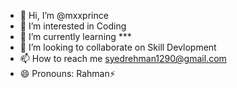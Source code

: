 - 👋 Hi, I’m @mxxprince
- 👀 I’m interested in Coding
- 🌱 I’m currently learning ***
- 💞️ I’m looking to collaborate on Skill Devlopment
- 📫 How to reach me syedrehman1290@gmail.com
- 😄 Pronouns: Rahman⚡

<!---
mxxprince/mxxprince is a ✨ special ✨ repository because its `README.md` (this file) appears on your GitHub profile.
You can click the Preview link to take a look at your changes.
--->
